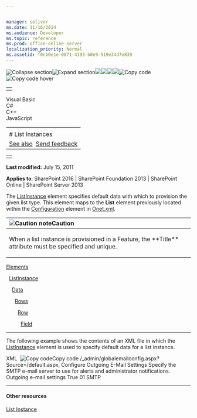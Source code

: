 ```yaml
---


manager: soliver
ms.date: 11/16/2014
ms.audience: Developer
ms.topic: reference
ms.prod: office-online-server
localization_priority: Normal
ms.assetid: f0cb0e1e-0871-4193-b0e9-519e34d7e839
---
```


![Collapse
section](../icons/collapse_all.gif "Collapse section")![Expand
section](../icons/expand_all.gif "Expand section")![](../icons/collapse_all.gif)![](../icons/expand_all.gif)![](../icons/dropdown.gif)![](../icons/dropdownHover.gif)![Copy
code](../icons/copycode.gif "Copy code")![Copy code
hover](../icons/copycodeHighlight.gif "Copy code hover")
<table>
<tbody>
<tr class="odd">
<td align="left"></td>
</tr>
</tbody>
</table>

Visual Basic  
C\#  
C++  
JavaScript  

<table>
<tbody>
<tr class="odd">
<td align="left"><span id="runningHeaderText"></span></td>
</tr>
<tr class="even">
<td align="left"># List Instances</td>
</tr>
<tr class="odd">
<td align="left"><a href="#seeAlsoToggle">See also</a>  <span id="headfeedbackarea" class="feedbackhead"><a href="javascript:SubmitFeedback(&#39;docthis@Microsoft.com&#39;,&#39;&#39;,&#39;&#39;,&#39;&#39;,&#39;1.0.18082.1225&#39;,&#39;%0\dThank%20you%20for%20your%20feedback.%20The%20developer%20writing%20teams%20use%20your%20feedback%20to%20improve%20documentation.%20While%20we%20are%20reviewing%20your%20feedback,%20we%20may%20send%20you%20e-mail%20to%20ask%20for%20clarification%20or%20feedback%20on%20a%20solution.%20We%20do%20not%20use%20your%20e-mail%20address%20for%20any%20other%20purpose%20and%20we%20delete%20it%20after%20we%20finish%20our%20review.%0\AFor%20further%20information%20about%20the%20privacy%20policies%20of%20Microsoft,%20please%20see%20http://privacy.microsoft.com/en-us/default.aspx.%0\A%0\d&#39;,&#39;Customer%20feedback&#39;);">Send feedback</a></span></td>
</tr>
</tbody>
</table>

<table>
<colgroup>
<col width="100%" />
</colgroup>
<tbody>
<tr class="odd">
<td align="left"></td>
</tr>
</tbody>
</table>

**Last modified:** July 15, 2011

**Applies to**: SharePoint 2016 | SharePoint Foundation 2013 |
SharePoint Online | SharePoint Server 2013

The [ListInstance](listinstance-element-list-instance.htm) element
specifies default data with which to provision the given list type. This
element maps to the **List** element previously
located within the
[Configuration](configuration-element-site.htm) element in
[Onet.xml](http://msdn.microsoft.com/library/b99d6657-d9ae-4135-a43c-c58cdfcdc6c1(Office.15).aspx).

<table>
<colgroup>
<col width="100%" />
</colgroup>
<thead>
<tr class="header">
<th align="left"><img src="../icons/alert_caution.gif" title="Caution note" alt="Caution note" /><strong>Caution</strong></th>
</tr>
</thead>
<tbody>
<tr class="odd">
<td align="left"><p>When a list instance is provisioned in a Feature, the **Title** attribute must be specified and unique.</p></td>
</tr>
</tbody>
</table>

[Elements](elements-element-list-instance.htm)

  [ListInstance](listinstance-element-list-instance.htm)

    [Data](data-element-list-instance.htm)

      [Rows](rows-element-list-instance.htm)

        [Row](row-element-list-instance.htm)

          [Field](field-element-list-instance.htm)


--------------------------------------------------------------------------------------------------------------------------------------------------------------------------------------------

The following example shows the contents of an XML file in which the
[ListInstance](listinstance-element-list-instance.htm) element is used
to specify default data for a list instance.

<span codelanguage="xmlLang"></span>
XML 
<span class="copyCode" onclick="CopyCode(this)"
onkeypress="CopyCode_CheckKey(this, event)"
onmouseover="ChangeCopyCodeIcon(this)"
onmouseout="ChangeCopyCodeIcon(this)" tabindex="0">![Copy
code](../icons/copycode.gif "Copy code")Copy code</span>
    <?xml version="1.0" encoding="utf-8" ?>
    <Elements xmlns="http://schemas.microsoft.com/sharepoint/">
       <ListInstance 
          Id="WssAdminTasks" Title="Administrator Tasks" 
          Description="Create an Administrator Tasks list to track a group of admin work items."
          TemplateType="1200" Url="Lists/AdminTasks">
          <Data>
             <Rows>
                <Row>
                   <Field Name="Action">/_admin/globalemailconfig.aspx?Source=/default.aspx, Configure Outgoing E-Mail Settings</Field>
                   <Field Name="Description">Specify the SMTP e-mail server to use for alerts and administrator notifications.</Field>
                   <Field Name="Title">Outgoing e-mail settings</Field>
                   <Field Name="SystemTask">True</Field>
                   <Field Name="Priority">01</Field>
                   <Field Name="Service">SMTP</Field>
                </Row>
             </Rows>
          </Data>
       </ListInstance>
    </Elements>


-------------------------------------------------------------------------------------------------------------------------------------------------------------------------------------------

#### Other resources

[List
Instance](http://msdn.microsoft.com/library/8fb93773-06d8-4d42-9095-4a6af5dc8ef1(Office.15).aspx)








